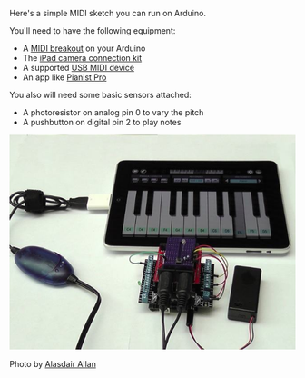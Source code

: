Here's a simple MIDI sketch you can run on Arduino. 

You'll need to have the following equipment:

* A [MIDI breakout](http://www.sparkfun.com/products/9598) on your Arduino
* The [iPad camera connection kit](http://store.apple.com/us/product/MC531ZM/A)
* A supported [USB MIDI device](http://iosmidi.com/devices/)
* An app like [Pianist Pro](http://itunes.apple.com/us/app/pianist-pro/id358857758?mt=8)

You also will need some basic sensors attached:

* A photoresistor on analog pin 0 to vary the pitch
* A pushbutton on digital pin 2 to play notes

![iPad and Arduino having fun with MIDI](https://github.com/bjepson/iPad-MIDI-Simple-Demo/raw/master/iPadArduinoUSBMIDI.jpg)

Photo by [Alasdair Allan](http://www.dailyack.com/)
